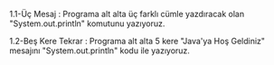1.1-Üç Mesaj :
Programa alt alta üç farklı cümle yazdıracak olan "System.out.println" komutunu yazıyoruz.

1.2-Beş Kere Tekrar :
Programa alt alta 5 kere "Java'ya Hoş Geldiniz" mesajını "System.out.println" kodu ile yazıyoruz.





